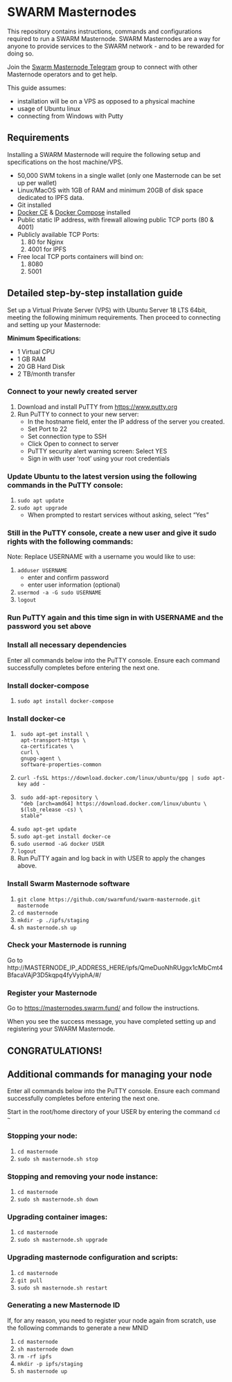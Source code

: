 # SWARM Masternodes

This repository contains instructions, commands and configurations required to run a SWARM Masternode. SWARM Masternodes are a way for anyone to provide services to the SWARM network - and to be rewarded for doing so.

Join the [Swarm Masternode Telegram](https://t.me/swarmmasternodes) group to connect with other Masternode operators and to get help.

This guide assumes:
- installation will be on a VPS as opposed to a physical machine
- usage of Ubuntu linux
- connecting from Windows with Putty

## <a name="req"></a>Requirements

Installing a SWARM Masternode will require the following setup and specifications on the host machine/VPS.

- 50,000 SWM tokens in a single wallet (only one Masternode can be set up per wallet)
- Linux/MacOS with 1GB of RAM and minimum 20GB of disk space dedicated to IPFS data.
- Git installed
- [Docker CE](https://docs.docker.com/install/ "") & [Docker Compose](https://docs.docker.com/compose/install/ "") installed
- Public static IP address, with firewall allowing public TCP ports (80 & 4001)
- Publicly available TCP Ports:
  1. 80 for Nginx
  2. 4001 for IPFS
- Free local TCP ports containers will bind on:
  1. 8080
  2. 5001

## Detailed step-by-step installation guide
Set up a Virtual Private Server (VPS) with Ubuntu Server 18 LTS 64bit, meeting the following minimum requirements. Then proceed to connecting and setting up your Masternode:

**Minimum Specifications:**
* 1 Virtual CPU
* 1 GB RAM
* 20 GB Hard Disk
* 2 TB/month transfer

### Connect to your newly created server
1. Download and install PuTTY from https://www.putty.org
2. Run PuTTY to connect to your new server:
    * In the hostname field, enter the IP address of the server you created.
    * Set Port to 22
    * Set connection type to SSH
    * Click Open to connect to server
    * PuTTY security alert warning screen: Select YES
    * Sign in with user ‘root’ using your root credentials

### Update Ubuntu to the latest version using the following commands in the PuTTY console:
1. `sudo apt update`
2. `sudo apt upgrade`
    - When prompted to restart services without asking, select “Yes”

### Still in the PuTTY console, create a new user and give it sudo rights with the following commands:
Note: Replace USERNAME with a username you would like to use:

1. `adduser USERNAME`
    - enter and confirm password
    - enter user information (optional)
2. `usermod -a -G sudo USERNAME`
3. `logout`

### Run PuTTY again and this time sign in with USERNAME and the password you set above

### Install all necessary dependencies
Enter all commands below into the PuTTY console. Ensure each command successfully completes before entering the next one.

### Install docker-compose
1. `sudo apt install docker-compose`

### Install docker-ce
1. ```
    sudo apt-get install \
    apt-transport-https \
    ca-certificates \
    curl \
    gnupg-agent \
    software-properties-common
    ```
2. `curl -fsSL https://download.docker.com/linux/ubuntu/gpg | sudo apt-key add -`
3. ```
    sudo add-apt-repository \
    "deb [arch=amd64] https://download.docker.com/linux/ubuntu \
    $(lsb_release -cs) \
    stable"
    ```
4. `sudo apt-get update`
5. `sudo apt-get install docker-ce`
6. `sudo usermod -aG docker USER`
7. `logout`
8. Run PuTTY again and log back in with USER to apply the changes above.

### Install Swarm Masternode software
1. `git clone https://github.com/swarmfund/swarm-masternode.git masternode`
2. `cd masternode`
3. `mkdir -p ./ipfs/staging`
4.  `sh masternode.sh up`

### Check your Masternode is running

Go to http://MASTERNODE_IP_ADDRESS_HERE/ipfs/QmeDuoNhRUggx1cMbCmt4BfacaVAjP3D5kqpq4fyVyiphA/#/

### Register your Masternode

Go to https://masternodes.swarm.fund/ and follow the instructions.

When you see the success message, you have completed setting up and registering your SWARM Masternode.

## CONGRATULATIONS!




## Additional commands for managing your node

Enter all commands below into the PuTTY console. Ensure each command successfully completes before entering the next one.

Start in the root/home directory of your USER by entering the command `cd ~`

### Stopping your node:
1. `cd masternode`
2. `sudo sh masternode.sh stop`

### Stopping and removing your node instance:
1. `cd masternode`
2. `sudo sh masternode.sh down`

### Upgrading container images:
1. `cd masternode`
2. `sudo sh masternode.sh upgrade`

### Upgrading masternode configuration and scripts:
1.  `cd masternode`
2. `git pull`
3. `sudo sh masternode.sh restart`

### Generating a new Masternode ID
If, for any reason, you need to register your node again from scratch, use the following commands to generate a new MNID
1. `cd masternode`
2. `sh masternode down`
3. `rm -rf ipfs`
4. `mkdir -p ipfs/staging`
5. `sh masternode up`
